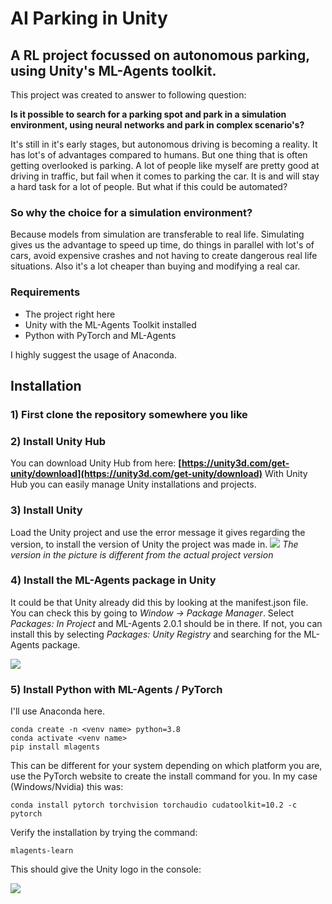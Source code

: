 # AI Parking in Unity
## A RL project focussed on autonomous parking, using Unity's ML-Agents toolkit.

This project was created to answer to following question:

**Is it possible to search for a parking spot and park in a simulation environment, using neural networks and park in complex scenario's?**

It's still in it's early stages, but autonomous driving is becoming a reality. It has lot's of advantages compared to humans. But one thing that is often getting overlooked is parking. A lot of people like myself are pretty good at driving in traffic, but fail when it comes to parking the car. It is and will stay a hard task for a lot of people. But what if this could be automated?

### So why the choice for a simulation environment? 
Because models from simulation are transferable to real life. Simulating gives us the advantage to speed up time, do things in parallel with lot's of cars, avoid expensive crashes and not having to create dangerous real life situations. Also it's a lot cheaper than buying and modifying a real car.

### Requirements

 - The project right here
 - Unity with the ML-Agents Toolkit installed
 - Python with PyTorch and ML-Agents

I highly suggest the usage of Anaconda.

## Installation
### 1) First clone the repository somewhere you like

### 2) Install Unity Hub
You can download Unity Hub from here: **[https://unity3d.com/get-unity/download](https://unity3d.com/get-unity/download)**
With Unity Hub you can easily manage Unity  installations and projects.

### 3) Install Unity
Load the Unity project and use the error message it gives regarding the version, to install the version of Unity the project was made in.
**![](https://lh5.googleusercontent.com/blqH-PccoH1khIPceOxbqgUS7LV2wxi8isphmjrslcVU76yY6FYkOOmTfYO4qwZoE9orvH5bxIdLIZ5INGW6p1DpA5BxnN5IBXfKdUwXZNUPJuRT8e3IlyMqCYaRMw)**
*The version in the picture is different from the actual project version*

### 4) Install the ML-Agents package in Unity
It could be that Unity already did this by looking at the manifest.json file. You can check this by going to *Window -> Package Manager*. Select *Packages: In Project* and ML-Agents 2.0.1 should be in there. If not, you can install this by selecting *Packages: Unity Registry* and searching for the ML-Agents package.

**![](https://lh3.googleusercontent.com/mSr30SKamTx5wViKCRiJB9w6lIcKu-JTIjOpUTYWQn_jMDHR_GeypubYaOQfNNhgHjBHQ7Bjf7LeI_MYtGfxfWRIaEcWIoP71blnO1ZoJZAvwdN_rGPoktHqJ6U9wg)**

### 5) Install Python with ML-Agents / PyTorch
I'll use Anaconda here.

    conda create -n <venv name> python=3.8
    conda activate <venv name>
    pip install mlagents

This can be different for your system depending on which platform you are, use the PyTorch website to create the install command for you. In my case (Windows/Nvidia) this was: 

    conda install pytorch torchvision torchaudio cudatoolkit=10.2 -c pytorch

Verify the installation by trying the command:

    mlagents-learn

This should give the Unity logo in the console:

**![](https://lh4.googleusercontent.com/Su_6IuXyVYrsI1Tk-t7-yVqJy83CxQUsUUt-Md6_JwfHzz898GUUb8wb0V3_E4354Qbn5ay2FcsVcgHqsg2aEsKrL_Q8VsL3Cz1gNV2mtCBQc2agwAmAf--Exf7-Hg)**
